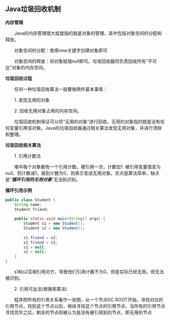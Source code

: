## Java垃圾回收机制

**内存管理**

　　Java的内存管理很大程度指的就是对象的管理，其中包括对象空间的分配和释放。

　　对象空间的分配：使用new关键字创建对象即可

　　对象空间的释放：将对象赋值null即可。垃圾回收器将负责回收所有”不可达”对象的内存空间。

**垃圾回收过程**

　　任何一种垃圾回收算法一般要做两件基本事情：

　　1. 发现无用的对象

　　2. 回收无用对象占用的内存空间。

　　垃圾回收机制保证可以将“无用的对象”进行回收。无用的对象指的就是没有任何变量引用该对象。Java的垃圾回收器通过相关算法发现无用对象，并进行清除和整理。

**垃圾回收相关算法**

　　1. 引用计数法

　　堆中每个对象都有一个引用计数。被引用一次，计数加1. 被引用变量值变为null，则计数减1，直到计数为0，则表示变成无用对象。优点是算法简单，缺点是“***循环引用的无用对象***”无法别识别。

**循环引用示例**　　

```java
public class Student {
    String name;
    Student friend;
     
    public static void main(String[] args) {
        Student s1 = new Student();
        Student s2 = new Student();
         
        s1.friend = s2;
        s2.friend = s1;        
        s1 = null;
        s2 = null;
    }
}
```

　　s1和s2互相引用对方，导致他们引用计数不为0，但是实际已经无用，但无法被识别。

　　2. 引用可达法(根搜索算法)

　　程序把所有的引用关系看作一张图，从一个节点GC ROOT开始，寻找对应的引用节点，找到这个节点以后，继续寻找这个节点的引用节点，当所有的引用节点寻找完毕之后，剩余的节点则被认为是没有被引用到的节点，即无用的节点